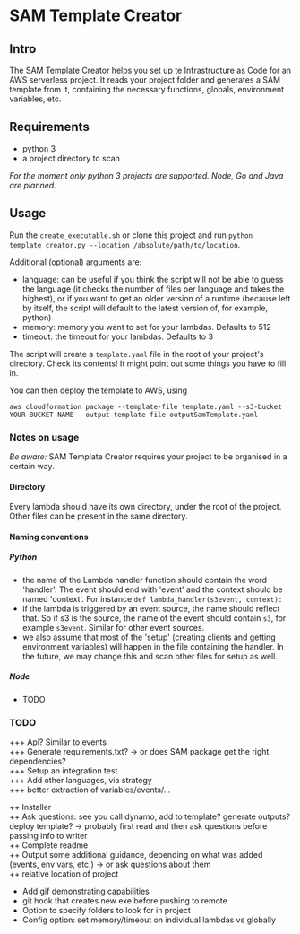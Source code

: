 # SAM Template Creator

## Intro

The SAM Template Creator helps you set up te Infrastructure as Code for an AWS serverless project. It reads your project folder and generates a SAM template from it, containing the necessary
functions, globals, environment variables, etc.

## Requirements

- python 3
- a project directory to scan 

*For the moment only python 3 projects are supported. Node, Go and Java are planned.*

## Usage

Run the `create_executable.sh` or clone this project and run `python template_creator.py --location /absolute/path/to/location`. 

Additional (optional) arguments are:
- language: can be useful if you think the script will not be able to guess the language (it checks the number of files per language and takes the highest), or if you want to get an older version
of a runtime (because left by itself, the script will default to the latest version of, for example, python)
- memory: memory you want to set for your lambdas. Defaults to 512
- timeout: the timeout for your lambdas. Defaults to 3

The script will create a `template.yaml` file in the root of your project's directory. Check its contents! It might point out some things you have to fill in.

You can then deploy the template to AWS, using 

`aws cloudformation package --template-file template.yaml --s3-bucket YOUR-BUCKET-NAME --output-template-file outputSamTemplate.yaml`

### Notes on usage

*Be aware:* SAM Template Creator requires your project to be organised in a certain way.

#### Directory

Every lambda should have its own directory, under the root of the project. Other files can be present in the same directory.

#### Naming conventions

##### Python

- the name of the Lambda handler function should contain the word 'handler'. The event should end with 'event' and the context should be named 'context'. For instance `def lambda_handler(s3event, context):`
- if the lambda is triggered by an event source, the name should reflect that. So if s3 is the source, the name of the event should contain `s3`, for example `s3event`. Similar for other event sources.
- we also assume that most of the 'setup' (creating clients and getting environment variables) will happen in the file containing the handler. In the future, we may change this and scan other files for setup as well.

##### Node
- TODO

### TODO

+++ Api? Similar to events  
+++ Generate requirements.txt? -> or does SAM package get the right dependencies?  
+++ Setup an integration test  
+++ Add other languages, via strategy  
+++ better extraction of variables/events/...  

++ Installer  
++ Ask questions: see you call dynamo, add to template? generate outputs? deploy template? -> probably first read and then ask questions before passing info to writer  
++ Complete readme  
++ Output some additional guidance, depending on what was added (events, env vars, etc.) -> or ask questions about them  
++ relative location of project  

+ Add gif demonstrating capabilities
+ git hook that creates new exe before pushing to remote
+ Option to specify folders to look for in project
+ Config option: set memory/timeout on individual lambdas vs globally
